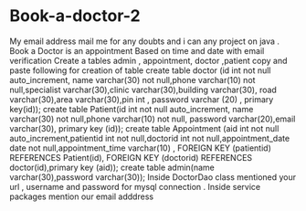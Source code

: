 # Book-a-doctor-2
My email address mail me for any doubts and i can any project on java .
Book a Doctor is an appointment Based on time and date  with email verification
Create a tables admin , appointment, doctor ,patient 
copy and paste following for creation of table 
create table doctor (id int not null auto_increment, name varchar(30) not null,phone varchar(10) not null,specialist varchar(30),clinic varchar(30),building varchar(30), road varchar(30),area varchar(30),pin int , password varchar (20) , primary key(id)); 
create table Patient(id int not null auto_increment,  name varchar(30) not null,phone varchar(10) not null, password varchar(20),email varchar(30), primary key (id));
create table Appointment (aid int not null auto_increment,patientid int not null,doctorid int not null,appointment_date date not null,appointment_time varchar(10) , FOREIGN KEY (patientid) REFERENCES Patient(id), FOREIGN KEY (doctorid) REFERENCES doctor(id),primary key (aid));
create table admin(name varchar(30),password varchar(30));
Inside DoctorDao class mentioned your url , username and password for mysql connection .
Inside service packages mention our email adddress

